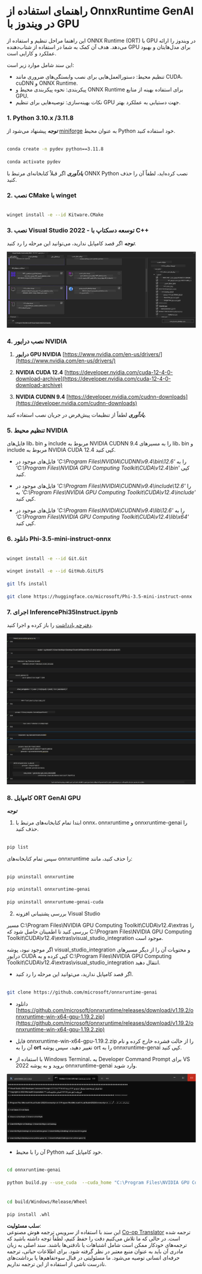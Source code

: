 <!--
CO_OP_TRANSLATOR_METADATA:
{
  "original_hash": "b066fc29c1b2129df84e027cb75119ce",
  "translation_date": "2025-03-27T11:01:58+00:00",
  "source_file": "md\\02.Application\\01.TextAndChat\\Phi3\\ORTWindowGPUGuideline.md",
  "language_code": "fa"
}
-->
# **راهنمای استفاده از OnnxRuntime GenAI در ویندوز با GPU**

این راهنما مراحل تنظیم و استفاده از ONNX Runtime (ORT) با GPU در ویندوز را ارائه می‌دهد. هدف آن کمک به شما در استفاده از شتاب‌دهنده GPU برای مدل‌هایتان و بهبود عملکرد و کارایی است.

این سند شامل موارد زیر است:

- تنظیم محیط: دستورالعمل‌هایی برای نصب وابستگی‌های ضروری مانند CUDA، cuDNN و ONNX Runtime.
- پیکربندی: نحوه پیکربندی محیط و ONNX Runtime برای استفاده بهینه از منابع GPU.
- نکات بهینه‌سازی: توصیه‌هایی برای تنظیم GPU جهت دستیابی به عملکرد بهتر.

### **1. Python 3.10.x /3.11.8**

   ***توجه*** پیشنهاد می‌شود از [miniforge](https://github.com/conda-forge/miniforge/releases/latest/download/Miniforge3-Windows-x86_64.exe) به عنوان محیط Python خود استفاده کنید.

   ```bash

   conda create -n pydev python==3.11.8

   conda activate pydev

   ```

   ***یادآوری*** اگر قبلاً کتابخانه‌ای مرتبط با ONNX Python نصب کرده‌اید، لطفاً آن را حذف کنید.

### **2. نصب CMake با winget**

   ```bash

   winget install -e --id Kitware.CMake

   ```

### **3. نصب Visual Studio 2022 - توسعه دسکتاپ با C++**

   ***توجه*** اگر قصد کامپایل ندارید، می‌توانید این مرحله را رد کنید.

![CPP](../../../../../../translated_images/01.8964c1fa47e00dc36af710b967e72dd2f8a2be498e49c8d4c65c11ba105dedf8.fa.png)

### **4. نصب درایور NVIDIA**

1. **درایور GPU NVIDIA**  [https://www.nvidia.com/en-us/drivers/](https://www.nvidia.com/en-us/drivers/)

2. **NVIDIA CUDA 12.4** [https://developer.nvidia.com/cuda-12-4-0-download-archive](https://developer.nvidia.com/cuda-12-4-0-download-archive)

3. **NVIDIA CUDNN 9.4**  [https://developer.nvidia.com/cudnn-downloads](https://developer.nvidia.com/cudnn-downloads)

***یادآوری*** لطفاً از تنظیمات پیش‌فرض در جریان نصب استفاده کنید.

### **5. تنظیم محیط NVIDIA**

فایل‌های lib، bin و include مربوط به NVIDIA CUDNN 9.4 را به مسیرهای lib، bin و include مربوط به NVIDIA CUDA 12.4 کپی کنید.

- فایل‌های موجود در *'C:\Program Files\NVIDIA\CUDNN\v9.4\bin\12.6'* را به *'C:\Program Files\NVIDIA GPU Computing Toolkit\CUDA\v12.4\bin'* کپی کنید.

- فایل‌های موجود در *'C:\Program Files\NVIDIA\CUDNN\v9.4\include\12.6'* را به *'C:\Program Files\NVIDIA GPU Computing Toolkit\CUDA\v12.4\include'* کپی کنید.

- فایل‌های موجود در *'C:\Program Files\NVIDIA\CUDNN\v9.4\lib\12.6'* را به *'C:\Program Files\NVIDIA GPU Computing Toolkit\CUDA\v12.4\lib\x64'* کپی کنید.

### **6. دانلود Phi-3.5-mini-instruct-onnx**

   ```bash

   winget install -e --id Git.Git

   winget install -e --id GitHub.GitLFS

   git lfs install

   git clone https://huggingface.co/microsoft/Phi-3.5-mini-instruct-onnx

   ```

### **7. اجرای InferencePhi35Instruct.ipynb**

   [دفترچه یادداشت](../../../../../../code/09.UpdateSamples/Aug/ortgpu-phi35-instruct.ipynb) را باز کرده و اجرا کنید.

![RESULT](../../../../../../translated_images/02.be96d16e7b1007f1f3941f65561553e62ccbd49c962f3d4a9154b8326c033ec1.fa.png)

### **8. کامپایل ORT GenAI GPU**

   ***توجه*** 
   
   1. ابتدا تمام کتابخانه‌های مرتبط با onnx، onnxruntime و onnxruntime-genai را حذف کنید.

   
   ```bash

   pip list 
   
   ```

   سپس تمام کتابخانه‌های onnxruntime را حذف کنید، مانند:


   ```bash

   pip uninstall onnxruntime

   pip uninstall onnxruntime-genai

   pip uninstall onnxruntume-genai-cuda
   
   ```

   2. بررسی پشتیبانی افزونه Visual Studio

   مسیر C:\Program Files\NVIDIA GPU Computing Toolkit\CUDA\v12.4\extras را بررسی کنید تا اطمینان حاصل شود که C:\Program Files\NVIDIA GPU Computing Toolkit\CUDA\v12.4\extras\visual_studio_integration موجود است. 

   اگر موجود نبود، پوشه visual_studio_integration و محتویات آن را از دیگر مسیرهای درایور CUDA کپی کرده و به C:\Program Files\NVIDIA GPU Computing Toolkit\CUDA\v12.4\extras\visual_studio_integration انتقال دهید.

   - اگر قصد کامپایل ندارید، می‌توانید این مرحله را رد کنید.

   ```bash

   git clone https://github.com/microsoft/onnxruntime-genai

   ```

   - دانلود [https://github.com/microsoft/onnxruntime/releases/download/v1.19.2/onnxruntime-win-x64-gpu-1.19.2.zip](https://github.com/microsoft/onnxruntime/releases/download/v1.19.2/onnxruntime-win-x64-gpu-1.19.2.zip)

   - فایل onnxruntime-win-x64-gpu-1.19.2.zip را از حالت فشرده خارج کرده و نام آن را به **ort** تغییر دهید، سپس پوشه ort را به onnxruntime-genai کپی کنید.

   - با استفاده از Windows Terminal، به Developer Command Prompt برای VS 2022 بروید و به پوشه onnxruntime-genai وارد شوید.

![RESULT](../../../../../../translated_images/03.53bb08e3bde53edd1735c5546fb32b9b0bdba93d8241c5e6e3196d8bc01adbd7.fa.png)

   - آن را با محیط Python خود کامپایل کنید.

   
   ```bash

   cd onnxruntime-genai

   python build.py --use_cuda  --cuda_home "C:\Program Files\NVIDIA GPU Computing Toolkit\CUDA\v12.4" --config Release
 

   cd build/Windows/Release/Wheel

   pip install .whl

   ```

**سلب مسئولیت**:  
این سند با استفاده از سرویس ترجمه هوش مصنوعی [Co-op Translator](https://github.com/Azure/co-op-translator) ترجمه شده است. در حالی که ما تلاش می‌کنیم دقت را حفظ کنیم، لطفاً توجه داشته باشید که ترجمه‌های خودکار ممکن است شامل اشتباهات یا نادقتی‌ها باشند. سند اصلی به زبان مادری آن باید به عنوان منبع معتبر در نظر گرفته شود. برای اطلاعات حیاتی، ترجمه حرفه‌ای انسانی توصیه می‌شود. ما مسئولیتی در قبال سوءتفاهم‌ها یا برداشت‌های نادرست ناشی از استفاده از این ترجمه نداریم.